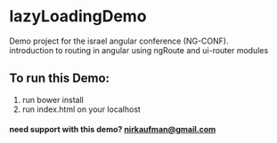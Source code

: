 lazyLoadingDemo
===============

Demo project for the israel angular conference (NG-CONF).   
introduction to routing in angular
using ngRoute and ui-router modules


To run this Demo:
-----------------

1. run bower install
2. run index.html on your localhost 

#### need support with this demo? [nirkaufman@gmail.com](nirkaufman@gmail.com)
